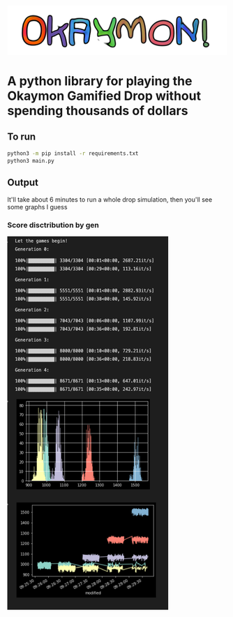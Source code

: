 ![OKAYMON](img/okaymon.png)

# A python library for playing the Okaymon Gamified Drop without spending thousands of dollars
  
## To run
  
```bash
python3 -m pip install -r requirements.txt
python3 main.py
```
  
  
## Output
  
It'll take about 6 minutes to run a whole drop simulation, then you'll see some graphs I guess 

### Score disctribution by gen 
  
![graphs and shit](img/output.png)
  
  
